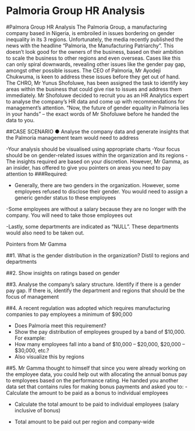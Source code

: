 # Palmoria Group HR Analysis


#Palmora Group HR Analysis 
The Palmoria Group, a manufacturing company based in Nigeria, is embroiled in issues bordering on gender inequality in its 3 regions. Unfortunately, the media recently published the news with the headline “Palmoria, the Manufacturing Patriarchy”. This doesn’t look good for the owners of the business, based on their ambition to scale the business to other regions and even overseas. Cases like this can only spiral downwards, revealing other issues like the gender pay gap, amongst other possible issues. 
The CEO of Palmoria, Mr Ayodeji Chukwuma, is keen to address these issues before they get out of hand. The CHRO, Mr Yunus Shofoluwe, has been assigned the task to identify key areas within the business that could give rise to issues and address them immediately. Mr Shofoluwe decided to recruit you as an HR Analytics expert to analyse the company’s HR data and come up with recommendations for management’s attention. “Now, the future of gender equality in Palmoria lies in your hands” – the exact words of Mr Shofoluwe before he handed the data to you. 

##CASE SCENARIO 
● Analyse the company data and generate insights that the Palmoria management team would need to address 



-Your analysis should be visualised using appropriate charts 
-Your focus should be on gender-related issues within the organization and its regions 
-The insights required are based on your discretion. However, Mr Gamma, as an insider, has offered to give you pointers on areas you need to pay attention to 
###Required: 
- Generally, there are two genders in the organization. However, some employees refused to disclose their gender. You would need to assign a generic gender status to these employees 

-Some employees are without a salary because they are no longer with the company. You will need to take those employees out 

-Lastly, some departments are indicated as “NULL”. These departments would also need to be taken out. 

Pointers from Mr Gamma

 
##1. What is the gender distribution in the organization? Distil to regions and departments 

 





##2. Show insights on ratings based on gender 



##3. Analyse the company’s salary structure. Identify if there is a gender pay gap. If there is, identify the department and regions that should be the focus of management 

##4. A recent regulation was adopted which requires manufacturing companies to pay employees a minimum of $90,000 

- Does Palmoria meet this requirement? 
- Show the pay distribution of employees grouped by a band of $10,000. For example: 
- How many employees fall into a band of $10,000 – $20,000, $20,000 – $30,000, etc.? 
- Also visualize this by regions 


##5. Mr Gamma thought to himself that since you were already working on the employee data, you could help out with allocating the annual bonus pay to employees based on the performance rating. He handed you another data set that contains rules for making bonus payments and asked you to: 
-Calculate the amount to be paid as a bonus to individual employees 
- Calculate the total amount to be paid to individual employees (salary inclusive of bonus) 







- Total amount to be paid out per region and company-wide 


